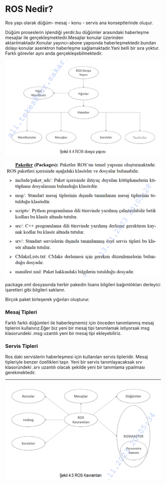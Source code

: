 # ROS Nedir?

Ros yapı olarak düğüm- mesaj - konu - servis ana konseptlerinde oluşur.

Düğüm proseslerin işlendiği yerdir.bu düğümler arasındaki haberleşme mesajlar ile gerçekleşmektedir.Mesajlar konular üzerinden aktarılmaktadır.Konular yayıncı-abone yapısında haberleşmektedir.bundan dolayı konular asenktron haberleşme sağlamaktadır.Yani belli bir sıra yoktur. Farklı görevler aynı anda gerçekleşebilmektedir.

![Untitled](ROS%20Nedir%20e9323894d6cb41748f0577894b7f3e03/Untitled.png)

![Untitled](ROS%20Nedir%20e9323894d6cb41748f0577894b7f3e03/Untitled%201.png)

package.xml dosyasında herbir pakedin lisans bilgileri bağımlılıkları derleyici işaretleri gibi bilgileri saklanır.

Birçok paket birleşerek yığınları oluşturur.

### Mesaj Tipleri

Farklı farklı düğümleri ile haberleşmemiz için önceden tanımlanmış mesaj tiplerini kullanırız.Eğer biz yeni bir mesaj tipi tanımlamak istiyorsak msg klasorundeki .msg uzantılı yeni bir mesaj tipi ekleyebiliriz.

### Servis Tipleri

Ros daki servislerin haberleşmesi için kullanılan servis tipleridir. Mesaj tipleriyle benzer özellikleri taşır. Yeni bir servis tanımlayacaksak srv klasoründeki .srv uzantılı olacak şekilde yeni bir tanımlama ypaılması gerekmektedir.

---

![Untitled](ROS%20Nedir%20e9323894d6cb41748f0577894b7f3e03/Untitled%202.png)